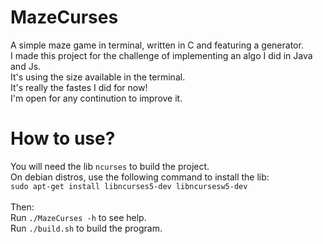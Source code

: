 # MazeCurses
A simple maze game in terminal, written in C and featuring a generator.<br>
I made this project for the challenge of implementing an algo I did in Java and Js.<br>
It's using the size available in the terminal.<br>
It's really the fastes I did for now!<br>
I'm open for any continution to improve it.<br>

# How to use?

You will need the lib `ncurses` to build the project.<br>
On debian distros, use the following command to install the lib:<br>
`sudo apt-get install libncurses5-dev libncursesw5-dev`<br>
<br>
Then:<br>
Run `./MazeCurses -h` to see help.<br>
Run `./build.sh` to build the program.<br>
